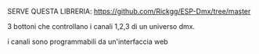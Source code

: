SERVE QUESTA LIBRERIA:
https://github.com/Rickgg/ESP-Dmx/tree/master

3 bottoni che controllano i canali 1,2,3 di un universo dmx.

i canali sono programmabili da un'interfaccia web
